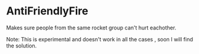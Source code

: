 # AntiFriendlyFire
Makes sure people from the same rocket group can't hurt eachother.

Note: This is experimental and doesn't work in all the cases , soon I will find the solution.
